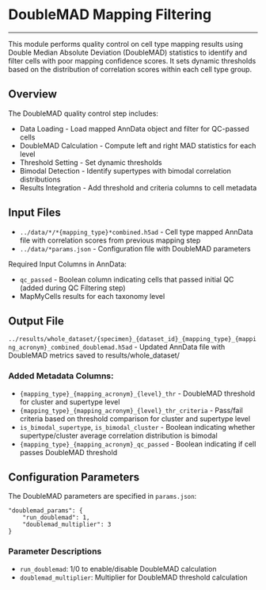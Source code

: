 # DoubleMAD Mapping Filtering
---
This module performs quality control on cell type mapping results using Double Median Absolute Deviation (DoubleMAD) statistics to identify and filter cells with poor mapping confidence scores. It sets dynamic thresholds based on the distribution of correlation scores within each cell type group.

## Overview
The DoubleMAD quality control step includes:

- Data Loading - Load mapped AnnData object and filter for QC-passed cells
- DoubleMAD Calculation - Compute left and right MAD statistics for each level
- Threshold Setting - Set dynamic thresholds
- Bimodal Detection - Identify supertypes with bimodal correlation distributions
- Results Integration - Add threshold and criteria columns to cell metadata

## Input Files

- `../data/*/*{mapping_type}*combined.h5ad` - Cell type mapped AnnData file with correlation scores from previous mapping step
- `../data/*params.json` - Configuration file with DoubleMAD parameters

Required Input Columns in AnnData:

- `qc_passed` - Boolean column indicating cells that passed initial QC (added during QC Filtering step)
-  MapMyCells results for each taxonomy level

## Output File
`../results/whole_dataset/{specimen}_{dataset_id}_{mapping_type}_{mapping_acronym}_combined_doublemad.h5ad` - Updated AnnData file with DoubleMAD metrics saved to results/whole_dataset/

### Added Metadata Columns:

- `{mapping_type}_{mapping_acronym}_{level}_thr` - DoubleMAD threshold for cluster and supertype level
- `{mapping_type}_{mapping_acronym}_{level}_thr_criteria` - Pass/fail criteria based on threshold comparison for cluster and supertype level
- `is_bimodal_supertype`, `is_bimodal_cluster` - Boolean indicating whether supertype/cluster average correlation distribution is bimodal
- `{mapping_type}_{mapping_acronym}_qc_passed` - Boolean indicating if cell passes DoubleMAD threshold


## Configuration Parameters
The DoubleMAD parameters are specified in `params.json`:

    "doublemad_params": {
        "run_doublemad": 1,
        "doublemad_multiplier": 3
    }
  
### Parameter Descriptions

- `run_doublemad`: 1/0 to enable/disable DoubleMAD calculation
- `doublemad_multiplier`: Multiplier for DoubleMAD threshold calculation
